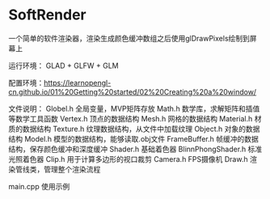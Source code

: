 # SoftRender

一个简单的软件渲染器，渲染生成颜色缓冲数组之后使用glDrawPixels绘制到屏幕上

运行环境： GLAD + GLFW + GLM

配置环境：https://learnopengl-cn.github.io/01%20Getting%20started/02%20Creating%20a%20window/

文件说明：
Globel.h 全局变量，MVP矩阵存放
Math.h 数学库，求解矩阵和插值等数学工具函数
Vertex.h 顶点的数据结构
Mesh.h 网格的数据结构
Material.h 材质的数据结构
Texture.h 纹理数据结构，从文件中加载纹理
Object.h 对象的数据结构
Model.h 模型的数据结构，能够读取.obj文件
FrameBuffer.h 帧缓冲的数据结构，保存颜色缓冲和深度缓冲
Shader.h 基础着色器
BlinnPhongShader.h 标准光照着色器
Clip.h 用于计算多边形的视口裁剪
Camera.h FPS摄像机
Draw.h 渲染管线类，管理整个渲染流程

main.cpp 使用示例
